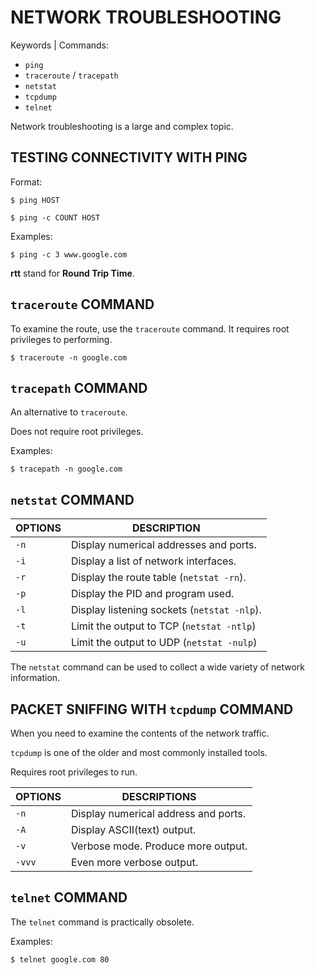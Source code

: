 # NETWORK TROUBLESHOOTING 

Keywords | Commands:
* `ping`
* `traceroute` / `tracepath`
* `netstat`
* `tcpdump`
* `telnet`

Network troubleshooting is a large and complex topic.


## TESTING CONNECTIVITY WITH PING

Format:
```
$ ping HOST

$ ping -c COUNT HOST
```

Examples:
```
$ ping -c 3 www.google.com
```

**rtt** stand for **Round Trip Time**. 

## `traceroute` COMMAND

To examine the route, use the `traceroute` command.
It requires root privileges to performing. 
```
$ traceroute -n google.com
```


## `tracepath` COMMAND

An alternative to `traceroute`.

Does not require root privileges.

Examples:
```
$ tracepath -n google.com
```

## `netstat` COMMAND

OPTIONS | DESCRIPTION | 
--- | --- | 
`-n` | Display numerical addresses and ports. |
`-i` | Display a list of network interfaces. |
`-r` | Display the route table (`netstat -rn`). |
`-p` | Display the PID and program used. |
`-l` | Display listening sockets (`netstat -nlp`). |
`-t` | Limit the output to TCP (`netstat -ntlp`) |
`-u` | Limit the output to UDP (`netstat -nulp`) |

The `netstat` command can be used to collect a wide variety of network information. 


## PACKET SNIFFING WITH `tcpdump` COMMAND

When you need to examine the contents of the network traffic.

`tcpdump` is one of the older and most commonly installed tools. 

Requires root privileges to run. 

OPTIONS | DESCRIPTIONS | 
--- | --- | 
`-n` | Display numerical address and ports. | 
`-A` | Display ASCII(text) output. | 
`-v` | Verbose mode. Produce more output. | 
`-vvv` | Even more verbose output. | 


## `telnet` COMMAND

The `telnet` command is practically obsolete. 

Examples:
```
$ telnet google.com 80
```